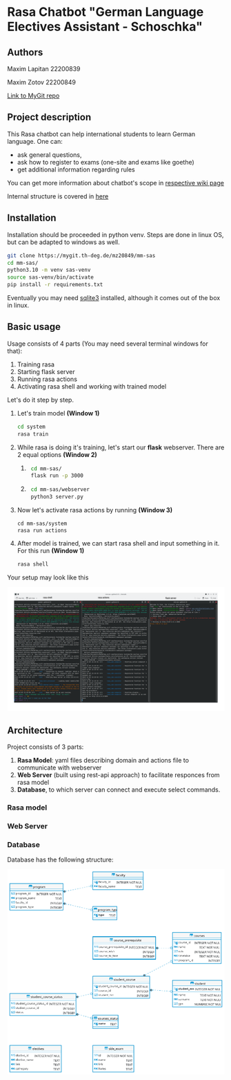 # Rasa Chatbot "German Language Electives Assistant - Schoschka"

## Authors

Maxim Lapitan 22200839

Maxim Zotov 22200849

[Link to MyGit repo](https://mygit.th-deg.de/mz20849/mm-sas)

## Project description

This Rasa chatbot can help international students to learn German language. One can:
- ask general questions, 
- ask how to register to exams (one-site and exams like goethe)
- get additional information regarding rules

You can get more information about chatbot's scope in [respective wiki page](https://mygit.th-deg.de/mz20849/mm-sas/-/wikis/user-journeys)

Internal structure is covered in [here](#architecture)

## Installation

Installation should be proceeded in python venv. Steps are done in linux OS, but can be adapted to windows as well.

```bash
git clone https://mygit.th-deg.de/mz20849/mm-sas
cd mm-sas/
python3.10 -m venv sas-venv
source sas-venv/bin/activate
pip install -r requirements.txt
```

Eventually you may need [sqlite3](https://www.sqlite.org/index.html) installed, although it comes out of the box in linux.

## Basic usage
Usage consists of 4 parts (You may need several terminal windows for that):

1. Training rasa
1. Starting flask server
1. Running rasa actions
1. Activating rasa shell and working with trained model

Let's do it step by step.

1. Let's train model **(Window 1)**
    ```bash
    cd system
    rasa train
    ```
1. While rasa is doing it's training, let's start our **flask** webserver. There are 2 equal options **(Window 2)**

    1. ```bash
        cd mm-sas/
        flask run -p 3000
        ```
    2. ```bash
        cd mm-sas/webserver
        python3 server.py
        ```

1. Now let's activate rasa actions by running **(Window 3)**

    ```
    cd mm-sas/system
    rasa run actions
    ```

1. After model is trained, we can start rasa shell and input something in it. For this run **(Window 1)**

    ```bash
    rasa shell
    ```

Your setup may look like this

![](doc/3_windows.png)

## Architecture

Project consists of 3 parts: 

1. **Rasa Model**: yaml files describing domain and actions file to communicate with webserver
1. **Web Server** (built using rest-api approach) to facilitate responces from rasa model
1. **Database**, to which server can connect and execute select commands.

### Rasa model

### Web Server

### Database

Database has the following structure:

![](doc/electives_view.png)